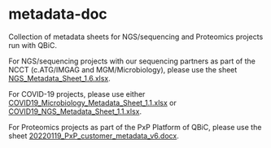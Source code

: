 # metadata-doc
Collection of metadata sheets for NGS/sequencing and Proteomics projects run with QBiC.

For NGS/sequencing projects with our sequencing partners as part of the NCCT (c.ATG/IMGAG and MGM/Microbiology), please use the sheet [NGS_Metadata_Sheet_1.6.xlsx](https://github.com/qbicsoftware/metadata-doc/blob/update_metadata_sheet_April2022/NGS_Metadata_Sheet_1.6.xlsx).

For COVID-19 projects, please use either [COVID19_Microbiology_Metadata_Sheet_1.1.xlsx](https://github.com/qbicsoftware/metadata-doc/blob/master/COVID19/COVID19_Microbiology_Metadata_Sheet_1.1.xlsx) or [COVID19_NGS_Metadata_Sheet_1.1.xlsx](https://github.com/qbicsoftware/metadata-doc/blob/master/COVID19/COVID19_NGS_Metadata_Sheet_1.1.xlsx).

For Proteomics projects as part of the PxP Platform of QBiC, please use the sheet [20220119_PxP_customer_metadata_v6.docx](https://github.com/qbicsoftware/metadata-doc/blob/update_metadata_sheet_April2022/20220119_PxP_customer_metadata_v6.docx).
